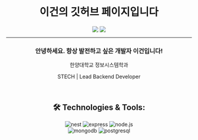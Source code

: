 <h1 align="center">이건의 깃허브 페이지입니다</h1>
<p align="center">
  <img align='center' src="http://mazassumnida.wtf/api/v2/generate_badge?boj=ceh1502">
    <img align="center" src="https://github-readme-stats.vercel.app/api/top-langs/?username=ceh1502&layout=compact&theme=transparent" />

</p>
<div align="center">   
  <hr>
  <h3>안녕하세요. 항상 발전하고 싶은 개발자 이건입니다!</h3>
  <p>한양대학교 정보시스템학과</p>
  STECH | Lead Backend Developer</p>
 <br>
<h2>🛠️ Technologies & Tools:</h2>

<div>
 <img src="https://img.shields.io/badge/nest.js-E0234E?style=for-the-badge&logo=nestjs&logoColor=white" alt="nest" />
 <img src="https://img.shields.io/badge/express-000000?style=for-the-badge&logo=express&logoColor=white" alt="express" />
 <img src="https://img.shields.io/badge/node.js-339933?style=for-the-badge&logo=node.js&logoColor=white" alt="node.js" /><br>
 <img src="https://img.shields.io/badge/mongodb-47A248?style=for-the-badge&logo=mongodb&logoColor=white" alt="mongodb" />
 <img src="https://img.shields.io/badge/postgresql-4169E1?style=for-the-badge&logo=postgresql&logoColor=white" alt="postgresql" />
</div>
